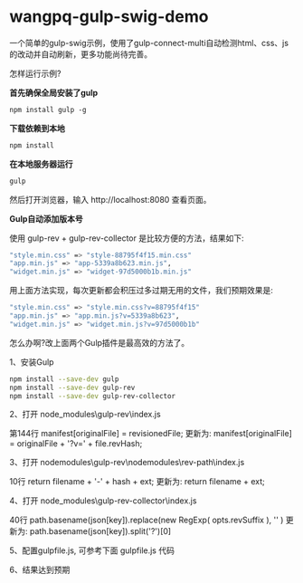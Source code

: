 ﻿# wangpq-gulp-swig-demo
一个简单的gulp-swig示例，使用了gulp-connect-multi自动检测html、css、js的改动并自动刷新，更多功能尚待完善。

怎样运行示例?

**首先确保全局安装了gulp**
```bash
npm install gulp -g
```

**下载依赖到本地**
```bash
npm install  
```

**在本地服务器运行**
```bash
gulp
```
然后打开浏览器，输入 http://localhost:8080 查看页面。



**Gulp自动添加版本号**

使用 gulp-rev + gulp-rev-collector 是比较方便的方法，结果如下:

```bash
"style.min.css" => "style-88795f4f15.min.css"
"app.min.js" => "app-5339a8b623.min.js",
"widget.min.js" => "widget-97d5000b1b.min.js"
```

用上面方法实现，每次更新都会积压过多过期无用的文件，我们预期效果是:

```bash
"style.min.css" => "style.min.css?v=88795f4f15"
"app.min.js" => "app.min.js?v=5339a8b623",
"widget.min.js" => "widget.min.js?v=97d5000b1b"
```

怎么办啊?改上面两个Gulp插件是最高效的方法了。

1、安装Gulp

```bash
npm install --save-dev gulp
npm install --save-dev gulp-rev 
npm install --save-dev gulp-rev-collector
```

2、打开 node_modules\gulp-rev\index.js

第144行 manifest[originalFile] = revisionedFile; 
更新为: manifest[originalFile] = originalFile + '?v=' + file.revHash;

3、打开 nodemodules\gulp-rev\nodemodules\rev-path\index.js

10行 return filename + '-' + hash + ext; 
更新为: return filename + ext;

4、打开 node_modules\gulp-rev-collector\index.js

40行  path.basename(json[key]).replace(new RegExp( opts.revSuffix ), '' ) 
更新为: path.basename(json[key]).split('?')[0] 

5、配置gulpfile.js, 可参考下面 gulpfile.js 代码

6、结果达到预期